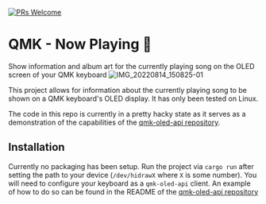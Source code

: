 [![PRs Welcome](https://img.shields.io/badge/PRs-welcome-brightgreen.svg?style=flat-square)](https://makeapullrequest.com)
# QMK - Now Playing 🎵
Show information and album art for the currently playing song on the OLED screen of your QMK keyboard
![IMG_20220814_150825-01](https://user-images.githubusercontent.com/24723950/184541002-cbaf09e5-dd6f-4e44-b6d8-9febc8c89cbb.jpeg)


This project allows for information about the currently playing song to be shown on a QMK keyboard's OLED display. It has only been tested on Linux.

The code in this repo is currently in a pretty hacky state as it serves as a demonstration of the capabilities of the [qmk-oled-api repository](https://github.com/dob9601/qmk-oled-api).

## Installation

Currently no packaging has been setup. Run the project via `cargo run` after setting the path to your device (`/dev/hidrawX` where `X` is some number). You will need to configure your keyboard as a `qmk-oled-api` client. An example of how to do so can be found in the README of the [qmk-oled-api repository](https://github.com/dob9601/qmk-oled-api#client-snippet)
